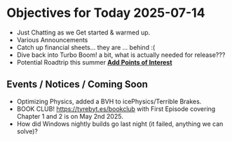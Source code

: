 # Objectives for Today 2025-07-14

- Just Chatting as we Get started & warmed up.
- Various Announcements
- Catch up financial sheets... they are ... behind :(
- Dive back into Turbo Boom! a bit, what is actually needed for release???
- Potential Roadtrip this summer **[Add Points of Interest](https://tyrebyt.es/trip)** 


## Events / Notices / Coming Soon

- Optimizing Physics, added a BVH to icePhysics/Terrible Brakes.
- BOOK CLUB! https://tyrebyt.es/bookclub with First Episode covering Chapter 1 and 2 is on May 2nd 2025.
- How did Windows nightly builds go last night (it failed, anything we can solve)?
